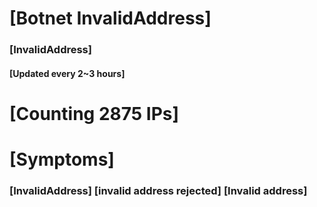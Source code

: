 # [Botnet InvalidAddress]
### [InvalidAddress]
#### [Updated every 2~3 hours]

# [Counting 2875 IPs]

# [Symptoms] 

###   [InvalidAddress] [invalid address rejected] [Invalid address]
